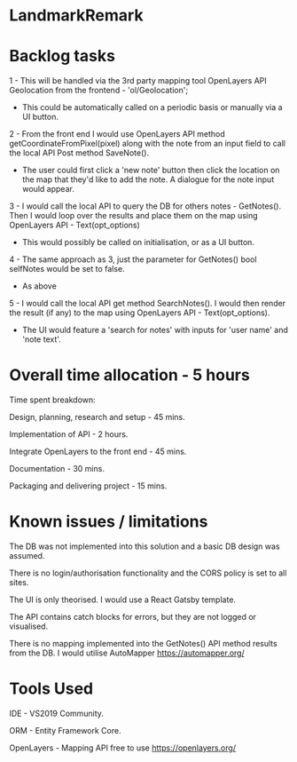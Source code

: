 # LandmarkRemark

# Backlog tasks

1 - This will be handled via the 3rd party mapping tool OpenLayers API Geolocation from the frontend - 'ol/Geolocation';
  - This could be automatically called on a periodic basis or manually via a UI button.

2 - From the front end I would use OpenLayers API method getCoordinateFromPixel(pixel) along with the note from an input field to call the local API Post method SaveNote().
  - The user could first click a 'new note' button then click the location on the map that they'd like to add the note. A dialogue for the note input would appear.

3 - I would call the local API to query the DB for others notes - GetNotes(). Then I would loop over the results and place them on the map using OpenLayers API - Text(opt_options)
  - This would possibly be called on initialisation, or as a UI button.

4 - The same approach as 3, just the parameter for GetNotes() bool selfNotes would be set to false.
  - As above

5 - I would call the local API get method SearchNotes(). I would then render the result (if any) to the map using OpenLayers API - Text(opt_options).
  - The UI would feature a 'search for notes' with inputs for 'user name' and 'note text'.  

# Overall time allocation - 5 hours

Time spent breakdown:

Design, planning, research and setup - 45 mins.

Implementation of API - 2 hours.

Integrate OpenLayers to the front end - 45 mins.

Documentation - 30 mins.

Packaging and delivering project - 15 mins.

# Known issues / limitations

The DB was not implemented into this solution and a basic DB design was assumed.

There is no login/authorisation functionality and the CORS policy is set to all sites.

The UI is only theorised. I would use a React Gatsby template.

The API contains catch blocks for errors, but they are not logged or visualised.

There is no mapping implemented into the GetNotes() API method results from the DB. I would utilise AutoMapper https://automapper.org/

# Tools Used

IDE - VS2019 Community.

ORM - Entity Framework Core.

OpenLayers - Mapping API free to use https://openlayers.org/
